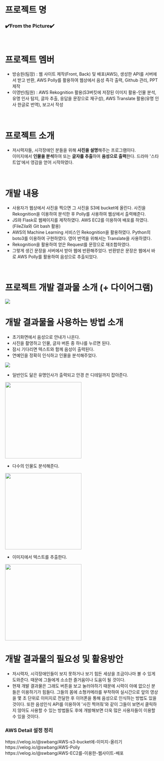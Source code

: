 # 프로젝트 명
<h3> ✔️From the Picture✔️ </h3>
<br/>

# 프로젝트 멤버
- 방승원(팀장) : 웹 사이트 제작(Front, Back) 및 배포(AWS), 생성한 API를 서버에서 받고 반환, AWS Polly를 활용하여 웹상에서 음성 즉각 출력, Github 관리, PPT 제작
- 이영빈(팀원) : AWS Rekognition 활용(S3버킷에 저장된 이미지 활용-인물 분석, 유명 인사 탐지, 글자 추출, 응답을 문장으로 재구성), AWS Translate 활용(유명 인사 한글로 번역), 보고서 작성
<br/>

# 프로젝트 소개
- 저시력자들, 시각장애인 분들을 위해 <b>사진을 설명</b>해주는 프로그램이다. <br>
이미지에서 <b>인물을 분석</b>하여 또는 <b>글자를 추출</b>하여 <b>음성으로 출력</b>한다. 드라마 '스타트업'에서 영감을 얻어 시작하였다.
<br/>

# 개발 내용
- 사용자가 웹상에서 사진을 찍으면 그 사진을 S3에 bucket에 올린다. 사진을 Rekognition을 이용하여 분석한 후 Polly를 사용하여 웹상에서 출력해준다.
- JS와 Flask로 웹페이지를 제작하였다. AWS EC2를 이용하여 배포를 하였다. (FileZila와 Git bash 활용)
- AWS의 Machine Learning 서비스인 Rekognition을 활용하였다. Python의 boto3를 이용하여 구현하였다. 영어 번역을 위해서는 Translate을 사용하였다.
- Rekognition을 활용하여 얻은 Request를 문장으로 재조합하였다.
- 그렇게 생긴 문장을 서버에서 받아 웹에 반환해주었다. 반환받은 문장은 웹에서 바로 AWS Polly를 활용하여 음성으로 추출되었다.
<br/> 

# 프로젝트 개발 결과물 소개 (+ 다이어그램)
<img src="https://user-images.githubusercontent.com/73030613/144747169-b0bf9950-1f03-4792-9dbf-0b353ba09978.png" />
<br/>

# 개발 결과물을 사용하는 방법 소개
- 초기화면에서 음성으로 안내가 나온다.
- 사진을 촬영하고 인물, 글자 버튼 중 하나를 누르면 된다.
- 잠시 기다리면 텍스트와 함께 음성이 출력된다.
- 연예인을 정확히 인식하고 인물을 분석해주었다.
<img src="https://user-images.githubusercontent.com/73030613/144747467-45ff1845-221b-4a56-b9bc-c0137fc12283.gif" />

- 일반인도 닮은 유명인사가 출력되고 안경 쓴 디테일까지 잡아준다.
<img width="250px" src="https://user-images.githubusercontent.com/73030613/144747534-f472a1db-4c05-4144-91dd-243d7c5bf775.png" />

- 다수의 인물도 분석해준다.
<img width="250px" src="https://user-images.githubusercontent.com/73030613/144747601-d748dbf3-c2fc-409c-8242-ecfd1c58f52e.png" />

- 이미지에서 텍스트를 추출한다.
<img width="250px" src="https://user-images.githubusercontent.com/73030613/144747628-ae891052-a9e8-4ebb-9bf9-c766ef4b76a5.png" />
<br/>

# 개발 결과물의 필요성 및 활용방안
- 저시력자, 시각장애인들이 보지 못하거나 보기 힘든 세상을 조금이나마 볼 수 있게 도와준다. 때문에 그들에게 소소한 즐거움이나 도움이 될 것이다.
- 현재 개발 결과물은 그래도 버튼을 보고 눌러야하기 때문에 시력이 아예 없으신 분들은 이용하기가 힘들다. 그들의 몸에 소형카메라를 부착하여 실시간으로 앞의 영상을 몇 초 단위로 이미지로 전달한 후 이어폰을 통해 음성으로 인식하는 방법도 있을 것이다. 또한 음성인식 API를 이용하여 '사진 찍어줘'와 같이 그들이 보면서 클릭하지 않아도 사용할 수 있는 방법들도 후에 개발해보면 더욱 많은 사용자들이 이용할 수 있을 것이다.

<h3>AWS Detail 설정 정리</h3>
https://velog.io/@swbang/AWS-s3-bucket에-이미지-올리기
<br/>
https://velog.io/@swbang/AWS-Polly
<br/>
https://velog.io/@swbang/AWS-EC2를-이용한-웹사이트-배포
